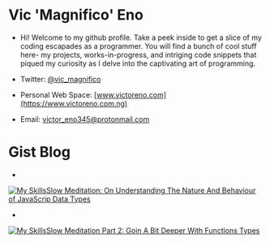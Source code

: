 # Vic 'Magnifico' Eno

- Hi! Welcome to my github profile. Take a peek inside to get a slice of my coding escapades as a programmer. You will find a bunch of cool stuff here- my projects, works-in-progress, and intriging code snippets that piqued my curiosity as I delve into the captivating art of programming. 


- Twitter: [@vic_magnifico](https://www.twitter.com/vic_magnifico)
- Personal Web Space: [www.victoreno.com](https://www.victoreno.com.ng)
- Email: victor_eno345@protonmail.com

# Gist Blog

- 
[![My Skills](https://skillicons.dev/icons?i=js)](https://skillicons.dev)[Slow Meditation: On Understanding The Nature And Behaviour of JavaScrip Data Types](https://gist.github.com/victor-eno/18cc6a4352dd1e433ffa65f1ce178b7a)

-
[![My Skills](https://skillicons.dev/icons?i=js)](https://skillicons.dev)[Slow Meditation Part 2: Goin A Bit Deeper With Functions Types](https://gist.github.com/victor-eno/85e68ca18a6bce0eee9b54475a17e30b)




<!---
victor-eno/victor-eno is a ✨ special ✨ repository because its `README.md` (this file) appears on your GitHub profile.
You can click the Preview link to take a look at your changes.
--->
